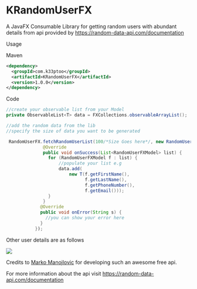 # KRandomUserFX
A JavaFX Consumable Library for getting random users with abundant details from api provided by https://random-data-api.com/documentation

Usage 

Maven

``` xml
<dependency>
  <groupId>com.k33ptoo</groupId>
  <artifactId>KRandomUserFX</artifactId>
  <version>1.0.0</version>
</dependency>

```

Code

``` java
//create your observable list from your Model
private ObservableList<T> data = FXCollections.observableArrayList();

//add the random data from the lib
//specify the size of data you want to be generated

 RandomUserFX.fetchRandomUserList(100/*Size Goes here*/, new RandomUserFXCallback()) {
              @Override
              public void onSuccess(List<RandomUserFXModel> list) {
                for (RandomUserFXModel f : list) {
                    //populate your list e.g
                    data.add(
                        new T(f.getFirstName(),
                              f.getLastName(), 
                              f.getPhoneNumber(), 
                              f.getEmail()));
                }
              }
             @Override
             public void onError(String s) {
               //you can show your error here
             }
           });

```
Other user details are as follows

![](https://github.com/k33ptoo/KRandomUserFX/blob/main/getMore.png)

Credits to [Marko Manojlovic](https://github.com/thecookieorg) for developing such an awesome free api.

For more information about the api visit https://random-data-api.com/documentation